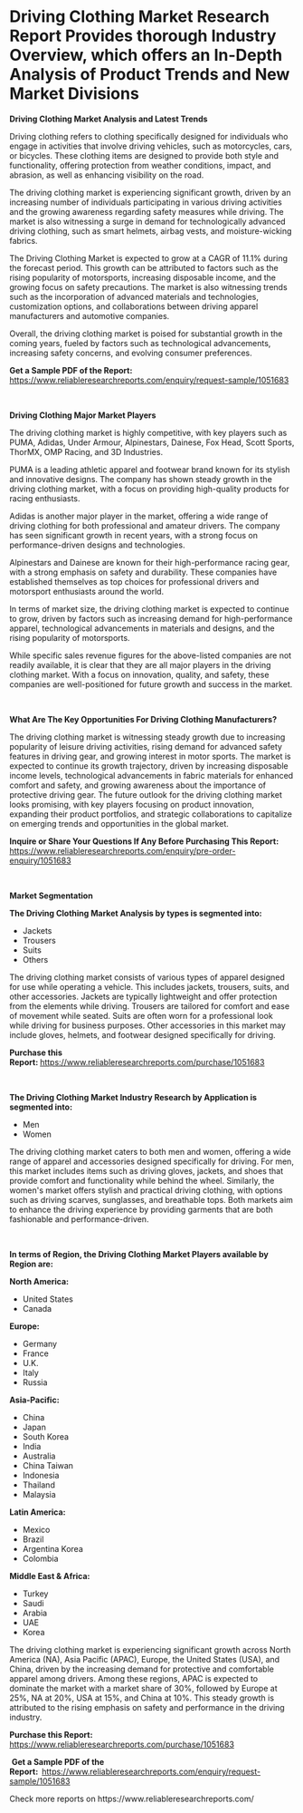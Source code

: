 <p><h1>Driving Clothing Market Research Report Provides thorough Industry Overview, which offers an In-Depth Analysis of Product Trends and New Market Divisions</h1></p><p><strong>Driving Clothing Market Analysis and Latest Trends</strong></p>
<p><p>Driving clothing refers to clothing specifically designed for individuals who engage in activities that involve driving vehicles, such as motorcycles, cars, or bicycles. These clothing items are designed to provide both style and functionality, offering protection from weather conditions, impact, and abrasion, as well as enhancing visibility on the road.</p><p>The driving clothing market is experiencing significant growth, driven by an increasing number of individuals participating in various driving activities and the growing awareness regarding safety measures while driving. The market is also witnessing a surge in demand for technologically advanced driving clothing, such as smart helmets, airbag vests, and moisture-wicking fabrics.</p><p>The Driving Clothing Market is expected to grow at a CAGR of 11.1% during the forecast period. This growth can be attributed to factors such as the rising popularity of motorsports, increasing disposable income, and the growing focus on safety precautions. The market is also witnessing trends such as the incorporation of advanced materials and technologies, customization options, and collaborations between driving apparel manufacturers and automotive companies.</p><p>Overall, the driving clothing market is poised for substantial growth in the coming years, fueled by factors such as technological advancements, increasing safety concerns, and evolving consumer preferences.</p></p>
<p><strong>Get a Sample PDF of the Report:&nbsp;</strong> <a href="https://www.reliableresearchreports.com/enquiry/request-sample/1051683">https://www.reliableresearchreports.com/enquiry/request-sample/1051683</a></p>
<p>&nbsp;</p>
<p><strong>Driving Clothing Major Market Players</strong></p>
<p><p>The driving clothing market is highly competitive, with key players such as PUMA, Adidas, Under Armour, Alpinestars, Dainese, Fox Head, Scott Sports, ThorMX, OMP Racing, and 3D Industries. </p><p>PUMA is a leading athletic apparel and footwear brand known for its stylish and innovative designs. The company has shown steady growth in the driving clothing market, with a focus on providing high-quality products for racing enthusiasts.</p><p>Adidas is another major player in the market, offering a wide range of driving clothing for both professional and amateur drivers. The company has seen significant growth in recent years, with a strong focus on performance-driven designs and technologies.</p><p>Alpinestars and Dainese are known for their high-performance racing gear, with a strong emphasis on safety and durability. These companies have established themselves as top choices for professional drivers and motorsport enthusiasts around the world.</p><p>In terms of market size, the driving clothing market is expected to continue to grow, driven by factors such as increasing demand for high-performance apparel, technological advancements in materials and designs, and the rising popularity of motorsports.</p><p>While specific sales revenue figures for the above-listed companies are not readily available, it is clear that they are all major players in the driving clothing market. With a focus on innovation, quality, and safety, these companies are well-positioned for future growth and success in the market.</p></p>
<p>&nbsp;</p>
<p><strong>What Are The Key Opportunities For Driving Clothing Manufacturers?</strong></p>
<p><p>The driving clothing market is witnessing steady growth due to increasing popularity of leisure driving activities, rising demand for advanced safety features in driving gear, and growing interest in motor sports. The market is expected to continue its growth trajectory, driven by increasing disposable income levels, technological advancements in fabric materials for enhanced comfort and safety, and growing awareness about the importance of protective driving gear. The future outlook for the driving clothing market looks promising, with key players focusing on product innovation, expanding their product portfolios, and strategic collaborations to capitalize on emerging trends and opportunities in the global market.</p></p>
<p><strong>Inquire or Share Your Questions If Any Before Purchasing This Report:</strong> <a href="https://www.reliableresearchreports.com/enquiry/pre-order-enquiry/1051683">https://www.reliableresearchreports.com/enquiry/pre-order-enquiry/1051683</a></p>
<p>&nbsp;</p>
<p><strong>Market Segmentation</strong></p>
<p><strong>The Driving Clothing Market Analysis by types is segmented into:</strong></p>
<p><ul><li>Jackets</li><li>Trousers</li><li>Suits</li><li>Others</li></ul></p>
<p><p>The driving clothing market consists of various types of apparel designed for use while operating a vehicle. This includes jackets, trousers, suits, and other accessories. Jackets are typically lightweight and offer protection from the elements while driving. Trousers are tailored for comfort and ease of movement while seated. Suits are often worn for a professional look while driving for business purposes. Other accessories in this market may include gloves, helmets, and footwear designed specifically for driving.</p></p>
<p><strong>Purchase this Report:&nbsp;</strong><a href="https://www.reliableresearchreports.com/purchase/1051683">https://www.reliableresearchreports.com/purchase/1051683</a></p>
<p>&nbsp;</p>
<p><strong>The Driving Clothing Market Industry Research by Application is segmented into:</strong></p>
<p><ul><li>Men</li><li>Women</li></ul></p>
<p><p>The driving clothing market caters to both men and women, offering a wide range of apparel and accessories designed specifically for driving. For men, this market includes items such as driving gloves, jackets, and shoes that provide comfort and functionality while behind the wheel. Similarly, the women's market offers stylish and practical driving clothing, with options such as driving scarves, sunglasses, and breathable tops. Both markets aim to enhance the driving experience by providing garments that are both fashionable and performance-driven.</p></p>
<p>&nbsp;</p>
<p><strong>In terms of Region, the Driving Clothing Market Players available by Region are:</strong></p>
<p>
    <p> <strong> North America: </strong>
        <ul>
            <li>United States</li>
            <li>Canada</li>
        </ul>
        </p> 
    <p> <strong> Europe: </strong>
        <ul>
            <li>Germany</li>
            <li>France</li>
            <li>U.K.</li>
            <li>Italy</li>
            <li>Russia</li>
        </ul>
        </p> 
    <p> <strong> Asia-Pacific: </strong>
        <ul>
            <li>China</li>
            <li>Japan</li>
            <li>South Korea</li>
            <li>India</li>
            <li>Australia</li>
            <li>China Taiwan</li>
            <li>Indonesia</li>
            <li>Thailand</li>
            <li>Malaysia</li>
        </ul>
        </p> 
    <p> <strong> Latin America: </strong>
        <ul>
            <li>Mexico</li>
            <li>Brazil</li>
            <li>Argentina Korea</li>
            <li>Colombia</li>
        </ul>
        </p> 
    <p> <strong> Middle East & Africa: </strong>
        <ul>
            <li>Turkey</li>
            <li>Saudi</li>
            <li>Arabia</li>
            <li>UAE</li>
            <li>Korea</li>
        </ul>
    </p>
    </p>
<p><p>The driving clothing market is experiencing significant growth across North America (NA), Asia Pacific (APAC), Europe, the United States (USA), and China, driven by the increasing demand for protective and comfortable apparel among drivers. Among these regions, APAC is expected to dominate the market with a market share of 30%, followed by Europe at 25%, NA at 20%, USA at 15%, and China at 10%. This steady growth is attributed to the rising emphasis on safety and performance in the driving industry.</p></p>
<p><strong>Purchase this Report: </strong><a href="https://www.reliableresearchreports.com/purchase/1051683">https://www.reliableresearchreports.com/purchase/1051683</a></p>
<p>&nbsp;<strong>Get a Sample PDF of the Report:&nbsp;&nbsp;</strong><a href="https://www.reliableresearchreports.com/enquiry/request-sample/1051683">https://www.reliableresearchreports.com/enquiry/request-sample/1051683</a></p>
<p><strong></strong></p>
<p>Check more reports on https://www.reliableresearchreports.com/</p>